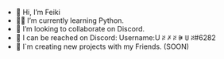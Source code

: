 - 👋 Hi, I’m Feiki
- 👨‍💻 I’m currently learning Python.
- 💞️ I’m looking to collaborate on Discord.
- 👀 I can be reached on Discord: Username:U ꋊ ꈵ ꋊ ꁏ ꅐ ꋊ#6282
- 👥 I`m creating new projects with my Friends. (SOON)

<!---
Feiki2/Feiki2 is a ✨ special ✨ repository because its `README.md` (this file) appears on your GitHub profile.
You can click the Preview link to take a look at your changes.
--->
